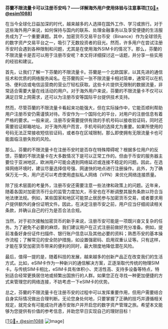 **芬蘭不限流量卡可以注册币安吗？——详解海外用户使用体验与注意事项[[TG💪+ @esim1088](https://t.me/s/esim1088)]**

在当今全球化日益加深的时代，越来越多的人选择在国外工作、学习或旅行。对于这些海外用户来说，如何保持与国内的联系、处理金融事务以及享受便捷的生活服务成为了一个重要课题。其中，加密货币交易平台币安（Binance）作为全球领先的数字资产交易平台之一，吸引了无数投资者的目光。然而，许多用户在尝试注册币安时会遇到各种限制和问题，尤其是在使用海外SIM卡的情况下。那么，芬蘭的不限流量卡是否可以用于注册币安呢？本文将详细探讨这一话题，并分享一些实用的经验和建议。

首先，让我们了解一下芬蘭的不限流量卡。芬蘭是一个北欧国家，以其先进的通信技术和优质的网络服务闻名。在芬蘭购买一张不限流量卡相对简单，通常可以在机场、便利店或电信运营商的营业厅轻松获取。这些卡片提供无限制的数据流量，非常适合需要大量在线活动的用户。对于海外用户来说，芬蘭的不限流量卡不仅可以满足日常上网需求，还可以为注册币安等国际平台提供技术支持。

然而，尽管芬蘭的不限流量卡看起来功能强大，但在实际操作中，它能否顺利帮助用户注册币安仍需谨慎对待。币安作为一个国际化的平台，对用户的注册信息有着严格的要求。一般来说，注册币安需要提供有效的手机号码以接收验证码，同时还需要验证邮箱地址。对于海外用户而言，手机号码的选择尤为重要。如果所使用的号码无法正常接收短信验证码，或者存在区域限制，那么即使拥有无限流量卡也可能面临注册失败的风险。

那么，芬蘭的不限流量卡在注册币安时是否存在特殊障碍呢？根据多位用户的反馈，芬蘭的不限流量卡在大多数情况下是可以正常工作的。但由于币安的服务器主要位于亚洲地区，欧洲用户可能会遇到网络延迟或连接不稳定的问题。因此，在选择网络环境时，建议尽量选择信号强、网速快的地点进行注册操作。此外，为了确保万无一失，用户还可以考虑使用虚拟私人网络（VPN）来优化网络连接质量。

除了技术层面的考量外，注册币安还需要注意一些法律和政策上的问题。近年来，随着各国对加密货币行业的监管力度加大，币安也在不断调整其服务条款以符合当地法律法规。例如，某些国家和地区可能禁止居民参与加密货币交易，或者要求用户提供额外的身份证明文件。因此，在决定注册币安之前，用户应当仔细阅读相关条款，并确认自己的行为是否合法合规。

当然，对于初次接触加密货币的新手来说，注册币安可能是一项既兴奋又复杂的任务。为了避免不必要的麻烦，我们建议用户在正式注册前做好充分准备。例如，提前准备好身份证件扫描件、银行账户信息以及其他必要的资料；熟悉币安的基本操作流程；了解常见的安全防护措施，如设置强密码、启用双重认证等。只有这样，才能在享受加密货币带来的便利的同时，最大限度地降低潜在风险。

最后，值得一提的是，随着科技的发展，越来越多的创新产品正在改变我们的生活方式。比如，eSIM卡作为一种新兴的通信解决方案，正逐渐取代传统的物理SIM卡。与传统SIM卡相比，eSIM卡具有体积小、灵活性高、支持多设备等特点，特别适合经常更换居住地或频繁出国旅行的人群。如果您正在寻找一种更加便捷的方式来管理您的网络连接，不妨考虑一下eSIM卡的优势。

总之，芬蘭的不限流量卡在注册币安的过程中可以发挥重要作用，但用户需要结合自身实际情况做出合理判断。无论您身处何地，只要掌握了正确的技巧并遵循相关规定，就完全有可能成功开通币安账户并开启您的数字资产管理之旅。希望本文能够为您提供有价值的参考信息，并助您早日实现自己的理财目标！

[[TG💪+ @esim1088](https://t.me/s/esim1088) ![Image](https://i.postimg.cc/4NQfJmqS/Snipaste-2025-05-13-00-14-12.png)]